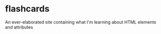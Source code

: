 # flashcards
An ever-elaborated site containing what I'm learning about HTML elements and attributes
